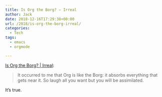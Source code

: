 ```yaml
---
title: Is Org the Borg? – Irreal
author: Jack
date: 2018-12-16T17:29:38+00:00
url: /2018/is-org-the-borg-irreal/
categories:
  - Tech
tags:
  - emacs
  - orgmode

---
```

[Is Org the Borg? | Irreal][1]:

> It occurred to me that Org is like the Borg: it absorbs everything that gets near it. So laugh all you want but you will be assimilated. 

It&#8217;s true.

 [1]: https://irreal.org/blog/?p=7689